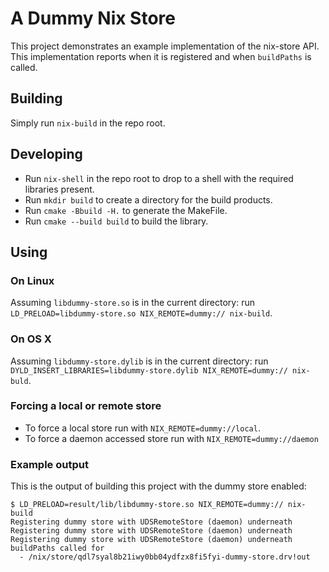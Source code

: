 # A Dummy Nix Store

This project demonstrates an example implementation of the nix-store API. This
implementation reports when it is registered and when `buildPaths` is called.

## Building

Simply run `nix-build` in the repo root.

## Developing

- Run `nix-shell` in the repo root to drop to a shell with the required libraries present.
- Run `mkdir build` to create a directory for the build products.
- Run `cmake -Bbuild -H.` to generate the MakeFile.
- Run `cmake --build build` to build the library.

## Using

### On Linux

Assuming `libdummy-store.so` is in the current directory: run
`LD_PRELOAD=libdummy-store.so NIX_REMOTE=dummy:// nix-build`.

### On OS X

Assuming `libdummy-store.dylib` is in the current directory: run
`DYLD_INSERT_LIBRARIES=libdummy-store.dylib NIX_REMOTE=dummy:// nix-buld`.

### Forcing a local or remote store

- To force a local store run with `NIX_REMOTE=dummy://local`.
- To force a daemon accessed store run with `NIX_REMOTE=dummy://daemon`

### Example output

This is the output of building this project with the dummy store enabled:

```
$ LD_PRELOAD=result/lib/libdummy-store.so NIX_REMOTE=dummy:// nix-build
Registering dummy store with UDSRemoteStore (daemon) underneath
Registering dummy store with UDSRemoteStore (daemon) underneath
Registering dummy store with UDSRemoteStore (daemon) underneath
buildPaths called for
  - /nix/store/qdl7syal8b21iwy0bb04ydfzx8fi5fyi-dummy-store.drv!out
```
